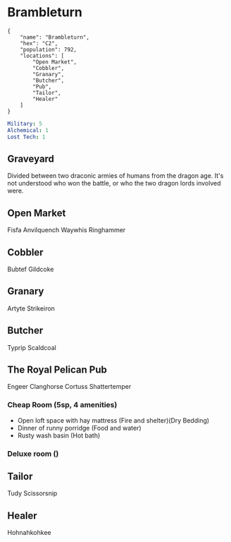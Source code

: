 # Brambleturn

```
{
    "name": "Brambleturn",
    "hex": "C2",
    "population": 792,
    "locations": [
        "Open Market",
        "Cobbler",
        "Granary",
        "Butcher",
        "Pub",
        "Tailor",
        "Healer"
    ]
}
```
```yml
Military: 5
Alchemical: 1
Lost Tech: 1
```

## Graveyard
Divided between two draconic armies of humans from the dragon age. It's not understood who won the battle, or who the two dragon lords involved were.

## Open Market
Fisfa Anvilquench
Waywhis Ringhammer

## Cobbler
Bubtef Gildcoke

## Granary
Artyte Strikeiron

## Butcher
Typrip Scaldcoal

## The Royal Pelican Pub
Engeer Clanghorse
Cortuss  Shattertemper

### Cheap Room (5sp, 4 amenities)
- Open loft space with hay mattress (Fire and shelter)(Dry Bedding)
- Dinner of runny porridge (Food and water)
- Rusty wash basin (Hot bath)

### Deluxe room ()

## Tailor
Tudy Scissorsnip

## Healer
Hohnahkohkee